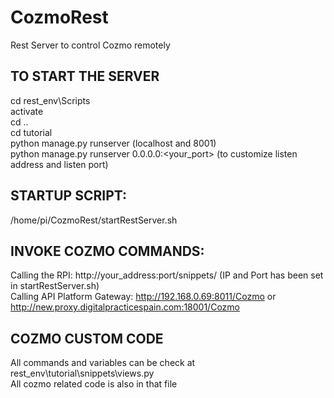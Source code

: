 # CozmoRest
Rest Server to control Cozmo remotely 

## TO START THE SERVER
  cd rest_env\Scripts <br>
  activate <br>
  cd .. <br>
  cd tutorial <br>
  python manage.py runserver (localhost and 8001) <br>
  python manage.py runserver 0.0.0.0:<your_port> (to customize listen address and listen port) <br>

## STARTUP SCRIPT:
  /home/pi/CozmoRest/startRestServer.sh

## INVOKE COZMO COMMANDS:
  Calling the RPI:  http://your_address:port/snippets/  (IP and Port has been set in startRestServer.sh)<br>
  Calling API Platform Gateway: http://192.168.0.69:8011/Cozmo or http://new.proxy.digitalpracticespain.com:18001/Cozmo
  

## COZMO CUSTOM CODE
  All commands and variables can be check at rest_env\tutorial\snippets\views.py <br>
  All cozmo related code is also in that file


  
